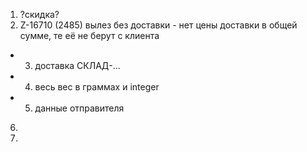 1. ?скидка?
2. Z-16710 (2485) вылез без доставки - нет цены доставки в общей сумме, те её не берут с клиента
- 3. доставка СКЛАД-...
- 4. весь вес в граммах и integer
- 5. данные отправителя
6. 
7. 